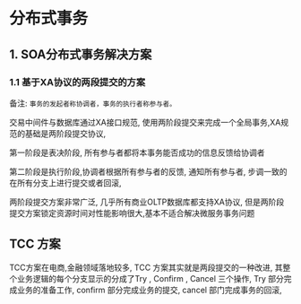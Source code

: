 # 分布式事务



## 1. SOA分布式事务解决方案



### 1.1 基于XA协议的两段提交的方案



备注: `事务的发起者称协调者，事务的执行者称参与者。`



交易中间件与数据库通过XA接口规范, 使用两阶段提交来完成一个全局事务,XA规范的基础是两阶段提交协议,



第一阶段是表决阶段, 所有参与者都将本事务能否成功的信息反馈给协调者



第二阶段是执行阶段,协调者根据所有参与者的反馈, 通知所有参与者, 步调一致的在所有分支上进行提交或者回滚,



两阶段提交方案非常广泛, 几乎所有商业OLTP数据库都支持XA协议, 但是两阶段提交方案锁定资源时间对性能影响很大,基本不适合解决微服务事务问题



## TCC 方案



TCC方案在电商,金融领域落地较多, TCC 方案其实就是两段提交的一种改进, 其整个业务逻辑的每个分支显示的分成了Try , Confirm , Cancel 三个操作, Try 部分完成业务的准备工作, confirm 部分完成业务的提交, cancel 部门完成事务的回滚,



